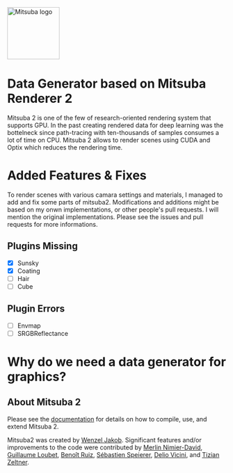 <img src="https://github.com/mitsuba-renderer/mitsuba2/raw/master/docs/images/logo_plain.png" width="120" height="120" alt="Mitsuba logo">

# Data Generator based on Mitsuba Renderer 2
Mitsuba 2 is one of the few of research-oriented rendering system that supports GPU. In the past creating rendered data for deep learning was the bottelneck since path-tracing with ten-thousands of samples consumes a lot of time on CPU. Mitsuba 2 allows to render scenes using CUDA and Optix which reduces the rendering time. 

# Added Features & Fixes
To render scenes with various camara settings and materials, I managed to add and fix some parts of mitsuba2. Modifications and additions might be based on my onwn implementations, or other people's pull requests. I will mention the original implementations. Please see the issues and pull requests for more informations.
## Plugins Missing
- [x] Sunsky
- [x] Coating
- [ ] Hair
- [ ] Cube

## Plugin Errors
- [ ] Envmap
- [ ] SRGBReflectance

# Why do we need a data generator for graphics?

## About Mitsuba 2

Please see the [documentation](http://mitsuba2.readthedocs.org/en/latest) for
details on how to compile, use, and extend Mitsuba 2.


Mitsuba2 was created by [Wenzel Jakob](http://rgl.epfl.ch/people/wjakob).
Significant features and/or improvements to the code were contributed by
[Merlin Nimier-David](https://merlin.nimierdavid.fr/),
[Guillaume Loubet](https://maverick.inria.fr/Membres/Guillaume.Loubet/),
[Benoît Ruiz](https://github.com/4str0m),
[Sébastien Speierer](https://github.com/Speierers),
[Delio Vicini](https://dvicini.github.io/),
and [Tizian Zeltner](https://tizianzeltner.com/).
